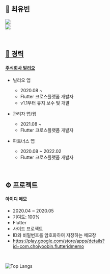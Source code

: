 ## 🫥 최유빈

<a href="https://velog.io/@cyb9701" target="vlog"><img src="https://img.shields.io/badge/Velog-20C997?style=flat-square&logo=Velog&logoColor=white">  
<img src="https://img.shields.io/badge/cyb9701@gmail.com-EA4335?style=flat-square&logo=Gmail&logoColor=white">  

<br/>

## 📝 경력

#### [주식회사 빌리오](https://www.billyo.co.kr)

- 빌리오 앱
  - 2020.08 ~
  - Flutter 크로스플랫폼 개발자
  - v1.1부터 유지 보수 및 개발

- 관리자 앱/웹
  - 2021.08 ~
  - Flutter 크로스플랫폼 개발자

- 파트너스 앱
  - 2020.08 ~ 2022.02
  - Flutter 크로스플랫폼 개발자

<br/>

## ⚙️ 프로젝트

#### 아이디 메모

- 2020.04 ~ 2020.05
- 기여도: 100%
- Flutter
- 사이드 프로젝트
- ID와 비밀번호를 암호화하여 저장하는 메모장
- https://play.google.com/store/apps/details?id=com.choiyoobin.flutteridmemo

<br/>

![Top Langs](https://github-readme-stats.vercel.app/api/top-langs/?username=cyb9701&layout=compact)
